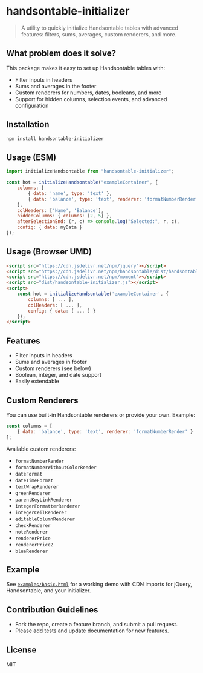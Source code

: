 
# handsontable-initializer

> A utility to quickly initialize Handsontable tables with advanced features: filters, sums, averages, custom renderers, and more.

## What problem does it solve?
This package makes it easy to set up Handsontable tables with:
- Filter inputs in headers
- Sums and averages in the footer
- Custom renderers for numbers, dates, booleans, and more
- Support for hidden columns, selection events, and advanced configuration

## Installation

```sh
npm install handsontable-initializer
```

## Usage (ESM)

```js
import initializeHandsontable from "handsontable-initializer";

const hot = initializeHandsontable("exampleContainer", {
	columns: [
		{ data: 'name', type: 'text' },
		{ data: 'balance', type: 'text', renderer: 'formatNumberRender' }
	],
	colHeaders: ['Name', 'Balance'],
	hiddenColumns: { columns: [2, 5] },
	afterSelectionEnd: (r, c) => console.log("Selected:", r, c),
	config: { data: myData }
});
```

## Usage (Browser UMD)

```html
<script src="https://cdn.jsdelivr.net/npm/jquery"></script>
<script src="https://cdn.jsdelivr.net/npm/handsontable/dist/handsontable.full.min.js"></script>
<script src="https://cdn.jsdelivr.net/npm/moment"></script>
<script src="dist/handsontable-initializer.js"></script>
<script>
	const hot = initializeHandsontable('exampleContainer', {
		columns: [ ... ],
		colHeaders: [ ... ],
		config: { data: [ ... ] }
	});
</script>
```

## Features
- Filter inputs in headers
- Sums and averages in footer
- Custom renderers (see below)
- Boolean, integer, and date support
- Easily extendable

## Custom Renderers
You can use built-in Handsontable renderers or provide your own. Example:

```js
const columns = [
	{ data: 'balance', type: 'text', renderer: 'formatNumberRender' }
];
```

Available custom renderers:
- `formatNumberRender`
- `formatNumberWithoutColorRender`
- `dateFormat`
- `dateTimeFormat`
- `textWrapRenderer`
- `greenRenderer`
- `parentKeyLinkRenderer`
- `integerFormatterRenderer`
- `integerCeilRenderer`
- `editableColumnRenderer`
- `checkRenderer`
- `noteRenderer`
- `rendererPrice`
- `rendererPrice2`
- `blueRenderer`

## Example
See [`examples/basic.html`](examples/basic.html) for a working demo with CDN imports for jQuery, Handsontable, and your initializer.

## Contribution Guidelines
- Fork the repo, create a feature branch, and submit a pull request.
- Please add tests and update documentation for new features.

## License
MIT
